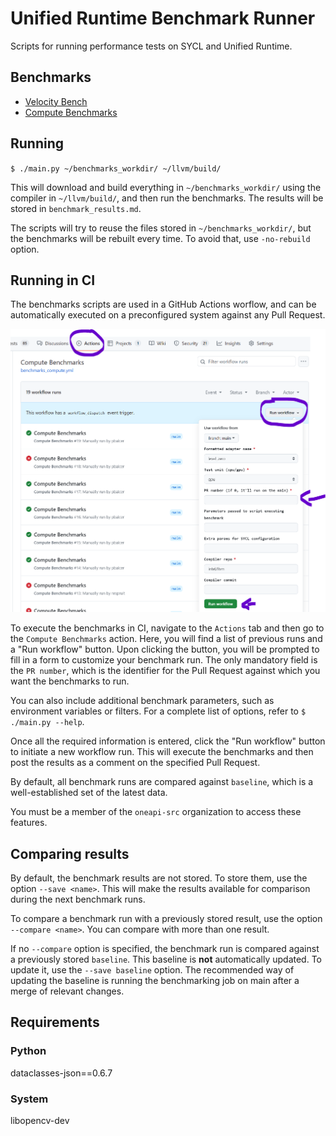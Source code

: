 # Unified Runtime Benchmark Runner

Scripts for running performance tests on SYCL and Unified Runtime.

## Benchmarks

- [Velocity Bench](https://github.com/oneapi-src/Velocity-Bench)
- [Compute Benchmarks](https://github.com/intel/compute-benchmarks/)

## Running

`$ ./main.py ~/benchmarks_workdir/ ~/llvm/build/`

This will download and build everything in `~/benchmarks_workdir/` using the compiler in `~/llvm/build/`, and then run the benchmarks. The results will be stored in `benchmark_results.md`.

The scripts will try to reuse the files stored in `~/benchmarks_workdir/`, but the benchmarks will be rebuilt every time. To avoid that, use `-no-rebuild` option.

## Running in CI

The benchmarks scripts are used in a GitHub Actions worflow, and can be automatically executed on a preconfigured system against any Pull Request.

![compute benchmarks](workflow.png "Compute Benchmarks CI job")

To execute the benchmarks in CI, navigate to the `Actions` tab and then go to the `Compute Benchmarks` action. Here, you will find a list of previous runs and a "Run workflow" button. Upon clicking the button, you will be prompted to fill in a form to customize your benchmark run. The only mandatory field is the `PR number`, which is the identifier for the Pull Request against which you want the benchmarks to run.

You can also include additional benchmark parameters, such as environment variables or filters. For a complete list of options, refer to `$ ./main.py --help`.

Once all the required information is entered, click the "Run workflow" button to initiate a new workflow run. This will execute the benchmarks and then post the results as a comment on the specified Pull Request.

By default, all benchmark runs are compared against `baseline`, which is a well-established set of the latest data.

You must be a member of the `oneapi-src` organization to access these features.

## Comparing results

By default, the benchmark results are not stored. To store them, use the option `--save <name>`. This will make the results available for comparison during the next benchmark runs.

To compare a benchmark run with a previously stored result, use the option `--compare <name>`. You can compare with more than one result.

If no `--compare` option is specified, the benchmark run is compared against a previously stored `baseline`. This baseline is **not** automatically updated. To update it, use the `--save baseline` option.
The recommended way of updating the baseline is running the benchmarking
job on main after a merge of relevant changes.

## Requirements

### Python

dataclasses-json==0.6.7

### System

libopencv-dev
